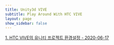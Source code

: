 ```yaml
---
title: Unity3d VIVE
subtitle: Play Around With HTC VIVE
layout: page
show_sidebar: false
---
```


[1. HTC VIVE의 유니티 프로젝트 환경설정 - 2020-06-17](https://beatchoi.github.io/unity3d/vive/2020/06/17/HTCVIVEPlugin/)

